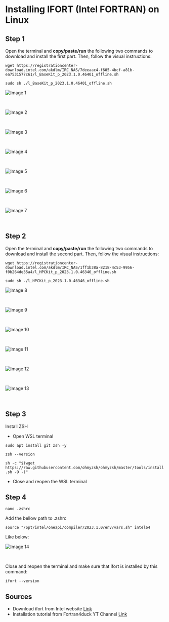 # Installing IFORT (Intel FORTRAN) on Linux

## Step 1
Open the terminal and **copy/paste/run** the following two commands to download and install the first part. Then, follow the visual instructions:

`wget https://registrationcenter-download.intel.com/akdlm/IRC_NAS/7deeaac4-f605-4bcf-a81b-ea7531577c61/l_BaseKit_p_2023.1.0.46401_offline.sh`

`sudo sh ./l_BaseKit_p_2023.1.0.46401_offline.sh`


![Image 1](../Archive/images/1.%20ifort_installation%20images/image01.png)<p>&nbsp;</p>
![Image 2](../Archive/images/1.%20ifort_installation%20images/image02.png)<p>&nbsp;</p>
![Image 3](../Archive/images/1.%20ifort_installation%20images/image03.png)<p>&nbsp;</p>
![Image 4](../Archive/images/1.%20ifort_installation%20images/image04.png)<p>&nbsp;</p>
![Image 5](../Archive/images/1.%20ifort_installation%20images/image05.png)<p>&nbsp;</p>
![Image 6](../Archive/images/1.%20ifort_installation%20images/image06.png)<p>&nbsp;</p>
![Image 7](../Archive/images/1.%20ifort_installation%20images/image07.png)<p>&nbsp;</p>


## Step 2
Open the terminal and **copy/paste/run** the following two commands to download and install the second part. Then, follow the visual instructions:

`wget https://registrationcenter-download.intel.com/akdlm/IRC_NAS/1ff1b38a-8218-4c53-9956-f0b264de35a4/l_HPCKit_p_2023.1.0.46346_offline.sh`

`sudo sh ./l_HPCKit_p_2023.1.0.46346_offline.sh`

![Image 8](../Archive/images/1.%20ifort_installation%20images/image08.png)<p>&nbsp;</p>
![Image 9](../Archive/images/1.%20ifort_installation%20images/image09.png)<p>&nbsp;</p>
![Image 10](../Archive/images/1.%20ifort_installation%20images/image10.png)<p>&nbsp;</p>
![Image 11](../Archive/images/1.%20ifort_installation%20images/image11.png)<p>&nbsp;</p>
![Image 12](../Archive/images/1.%20ifort_installation%20images/image12.png)<p>&nbsp;</p>
![Image 13](../Archive/images/1.%20ifort_installation%20images/image13.png)<p>&nbsp;</p>

## Step 3
Install ZSH
- Open WSL terminal

`sudo apt install git zsh -y`

`zsh --version`

`sh -c "$(wget https://raw.githubusercontent.com/ohmyzsh/ohmyzsh/master/tools/install.sh -O -)"`

- Close and reopen the WSL terminal

## Step 4

`nano .zshrc`

Add the bellow path to .zshrc

`source "/opt/intel/oneapi/compiler/2023.1.0/env/vars.sh" intel64`

Like below:


![Image 14](../Archive/images/1.%20ifort_installation%20images/image14.png)<p>&nbsp;</p>

Close and reopen the terminal and make sure that ifort is installed by this command:

`ifort --version`

## Sources
- Download ifort from Intel website [Link](https://www.intel.com/content/www/us/en/developer/tools/oneapi/base-toolkit-download.html?operatingsystem=linux&distributions=offline&version=2023.1)
- Installation tutorial from Fortran4duck YT Channel [Link](https://www.youtube.com/watch?v=ULR9Esf3sDc)
